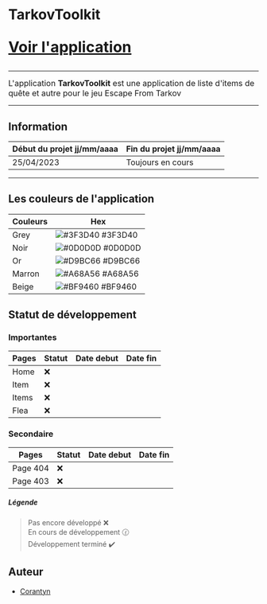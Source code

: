 # TarkovToolkit

<span style = "font-size:30px;">

[**Voir l'application**](www.tarkovtoolkit.netlify.app)

</span>

---

<span style = "font-size:16px;">
L'application </span><span style = "font-size:16px; font-weight:bold;" >TarkovToolkit</span><span style = "font-size:16px;">
 est une application de liste d'items de quête et autre pour le jeu Escape From Tarkov
</span>

---

## Information

| Début du projet jj/mm/aaaa | Fin du projet jj/mm/aaaa|
|----------------------------|-------------------------|
| 25/04/2023                 |Toujours en cours        |

---

## Les couleurs de l'application

| Couleurs | Hex                                                              |
|----------| ---------------------------------------------------------------- |
| Grey     | ![#3F3D40](https://via.placeholder.com/10/FF7F50?text=+) #3F3D40 |
| Noir     | ![#0D0D0D](https://via.placeholder.com/10/F5DEB3?text=+) #0D0D0D |
| Or       | ![#D9BC66](https://via.placeholder.com/10/FFE5B4?text=+) #D9BC66 |
| Marron   | ![#A68A56](https://via.placeholder.com/10/808000?text=+) #A68A56 |
| Beige    | ![#BF9460](https://via.placeholder.com/10/808000?text=+) #BF9460 |


## Statut de développement


### Importantes
| Pages        |Statut |Date debut|Date fin|
|--------------|-------|----------|--------|
| Home         |  ❌  |
| Item         |  ❌  |
| Items        |  ❌  |
| Flea         |  ❌  |

### Secondaire

| Pages                     |Statut |Date debut|Date fin|
|---------------------------|-------|----------|--------|
|Page 404                   |  ❌  |
|Page 403                   |  ❌  |

##### Légende

> Pas encore développé ❌ <br>
> En cours de développement 🕜 <br>
> Développement terminé ✔️

## Auteur

- [Corantyn](https://github.com/BroLegacy)